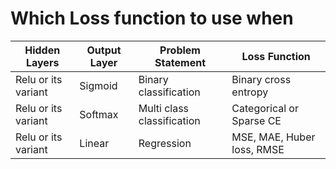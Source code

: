 # Which Loss function to use when



| Hidden Layers       | Output Layer | Problem Statement          | Loss Function              |
| ------------------- | ------------ | -------------------------- | -------------------------- |
| Relu or its variant | Sigmoid      | Binary classification      | Binary cross entropy       |
| Relu or its variant | Softmax      | Multi class classification | Categorical or Sparse CE   |
| Relu or its variant | Linear       | Regression                 | MSE, MAE, Huber loss, RMSE |
